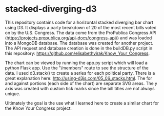# stacked-diverging-d3

This repository contains code for a horizontal stacked diverging bar chart using D3. It displays a party breakdown of 20 of the most recent bills voted on by the U.S. Congress. The data come from the ProPublica Congress API (https://projects.propublica.org/api-docs/congress-api/) and was loaded into a MongoDB database. The database was created for another project. The API request and database creation is done in the buildDB.py script in this repository: https://github.com/elisabethvirak/Know_Your_Congress. 

The chart can be viewed by running the app.py script which will load a python Flask app. Use the "/members" route to see the structure of the data. I used d3.stack() to create a series for each political party. There is a great explanation here: http://using-d3js.com/05_06_stacks.html. The for and against portions (each side of the chart) are separate SVG areas. The y axis was created with custom tick marks since the bill titles are not always unique. 

Ultimately the goal is the use what I learned here to create a similar chart for the Know Your Congress project.
